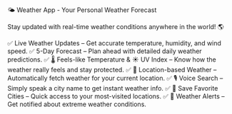 🌤 Weather App - Your Personal Weather Forecast

Stay updated with real-time weather conditions anywhere in the world! 🌎

✅ Live Weather Updates – Get accurate temperature, humidity, and wind speed.
✅ 5-Day Forecast – Plan ahead with detailed daily weather predictions.
✅ 🌡 Feels-like Temperature & ☀️ UV Index – Know how the weather really feels and stay protected.
✅ 📍 Location-based Weather – Automatically fetch weather for your current location.
✅ 🎙 Voice Search – Simply speak a city name to get instant weather info.
✅ 📌 Save Favorite Cities – Quick access to your most-visited locations.
✅ 🔔 Weather Alerts – Get notified about extreme weather conditions.
